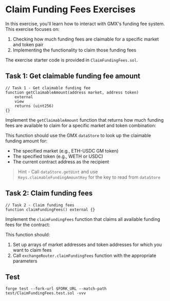 # Claim Funding Fees Exercises

In this exercise, you'll learn how to interact with GMX's funding fee system. This exercise focuses on:

1. Checking how much funding fees are claimable for a specific market and token pair
2. Implementing the functionality to claim those funding fees

The exercise starter code is provided in `ClaimFundingFees.sol`.

## Task 1: Get claimable funding fee amount

```solidity
// Task 1 - Get claimable funding fee
function getClaimableAmount(address market, address token)
    external
    view
    returns (uint256)
{}
```

Implement the `getClaimableAmount` function that returns how much funding fees are available to claim for a specific market and token combination:

This function should use the GMX `dataStore` to look up the claimable funding amount for:

- The specified market (e.g., ETH-USDC GM token)
- The specified token (e.g., WETH or USDC)
- The current contract address as the recipient

> Hint - Call `dataStore.getUint` and use `Keys.claimableFundingAmountKey` for the key to read from `dataStore`

## Task 2: Claim funding fees

```solidity
// Task 2 - Claim funding fees
function claimFundingFees() external {}
```

Implement the `claimFundingFees` function that claims all available funding fees for the contract:

This function should:

1. Set up arrays of market addresses and token addresses for which you want to claim fees
2. Call `exchangeRouter.claimFundingFees` function with the appropriate parameters

## Test

```shell
forge test --fork-url $FORK_URL --match-path test/ClaimFundingFees.test.sol -vvv
```
